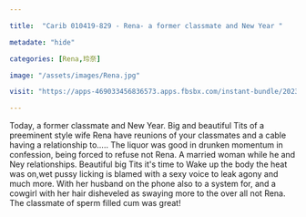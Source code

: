 ```yaml
---

title:  "Carib 010419-829 - Rena- a former classmate and New Year "

metadate: "hide"

categories: [Rena,玲奈]

image: "/assets/images/Rena.jpg"

visit: "https://apps-469033456836573.apps.fbsbx.com/instant-bundle/2023656197691673/1548007458633784/index.html?url=https%3A%2F%2Fvideo.xx.fbcdn.net%2Fv%2Ft42.9040-2%2F10000000_1138178576364621_6013791767382458368_n.mp4%3F_nc_cat%3D107%26efg%3DeyJybHIiOjE2MzgsInJsYSI6NDA5NiwidmVuY29kZV90YWciOiJzdmVfaGQifQ%253D%253D%26rl%3D1638%26vabr%3D1092%26_nc_ht%3Dvideo.xx%26oh%3D54fc5b8e877951030b9a5d74e074c25c%26oe%3D5C34E84C"

---
```


Today, a former classmate and New Year. Big and beautiful Tits of a preeminent style wife Rena have reunions of your classmates and a cable having a relationship to..... The liquor was good in drunken momentum in confession, being forced to refuse not Rena. A married woman while he and Ney relationships. Beautiful big Tits it's time to Wake up the body the heat was on,wet pussy licking is blamed with a sexy voice to leak agony and much more. With her husband on the phone also to a system for, and a cowgirl with her hair disheveled as swaying more to the over all not Rena. The classmate of sperm filled cum was great!
